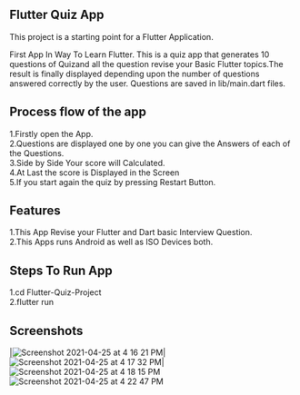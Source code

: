 ## Flutter Quiz App

This project is a starting point for a Flutter Application.

First App In Way To Learn Flutter. This is a quiz app that generates 10 questions of Quizand all the question revise your Basic Flutter topics.The result is finally displayed depending upon the number of questions answered correctly by the user. Questions are saved in lib/main.dart files.

## Process flow of the app
1.Firstly open the App.</br>
2.Questions are displayed one by one you can give the Answers of each of the Questions.</br>
3.Side by Side Your score will Calculated.</br>
4.At Last the score is Displayed in the Screen </br>
5.If you start again the quiz by pressing Restart Button.</br>

## Features
1.This App Revise your Flutter and Dart basic Interview Question.</br>
2.This Apps runs Android as well as ISO Devices both.</br>

## Steps To Run App
1.cd Flutter-Quiz-Project</br>
2.flutter run</br>

## Screenshots

|![Screenshot 2021-04-25 at 4 16 21 PM](https://user-images.githubusercontent.com/77659857/115997513-f5dc5300-a600-11eb-9eb9-9013cb826087.png)|![Screenshot 2021-04-25 at 4 17 32 PM](https://user-images.githubusercontent.com/77659857/115997609-4a7fce00-a601-11eb-9b2d-ab652f1bb20b.png)|![Screenshot 2021-04-25 at 4 18 15 PM](https://user-images.githubusercontent.com/77659857/115997646-831fa780-a601-11eb-8461-40067101487e.png)</br>
![Screenshot 2021-04-25 at 4 22 47 PM](https://user-images.githubusercontent.com/77659857/115997693-ba8e5400-a601-11eb-87b8-f830950ce493.png)





